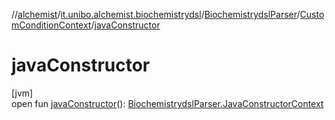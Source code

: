//[alchemist](../../../../index.md)/[it.unibo.alchemist.biochemistrydsl](../../index.md)/[BiochemistrydslParser](../index.md)/[CustomConditionContext](index.md)/[javaConstructor](java-constructor.md)

# javaConstructor

[jvm]\
open fun [javaConstructor](java-constructor.md)(): [BiochemistrydslParser.JavaConstructorContext](../-java-constructor-context/index.md)

